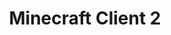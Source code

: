 ---
layout: posts_by_category
categories: minecraftclient2
title: Minecraft Client 2
permalink: /category/minecraftclient2
---